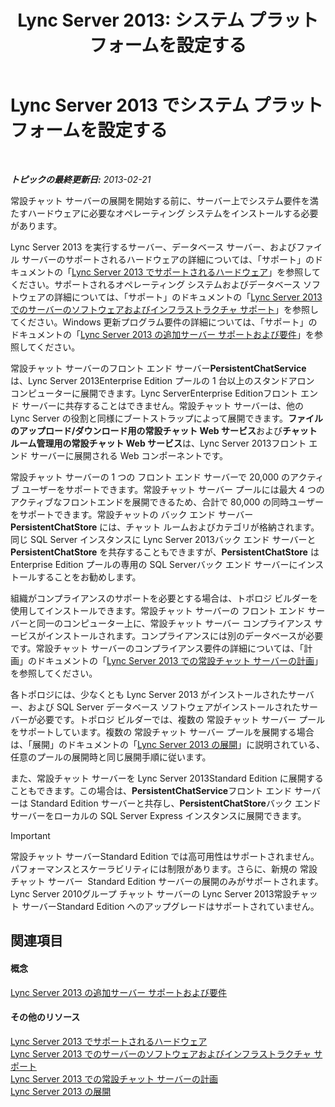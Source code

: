 ﻿---
title: 'Lync Server 2013: システム プラットフォームを設定する'
TOCTitle: システム プラットフォームを設定する
ms:assetid: 2e72e49d-2737-4b5b-8c0a-60f6ecb15bf1
ms:mtpsurl: https://technet.microsoft.com/ja-jp/library/JJ204783(v=OCS.15)
ms:contentKeyID: 48271606
ms.date: 05/19/2016
mtps_version: v=OCS.15
ms.translationtype: HT
---

# Lync Server 2013 でシステム プラットフォームを設定する

 

_**トピックの最終更新日:** 2013-02-21_

常設チャット サーバーの展開を開始する前に、サーバー上でシステム要件を満たすハードウェアに必要なオペレーティング システムをインストールする必要があります。

Lync Server 2013 を実行するサーバー、データベース サーバー、およびファイル サーバーのサポートされるハードウェアの詳細については、「サポート」のドキュメントの「[Lync Server 2013 でサポートされるハードウェア](lync-server-2013-supported-hardware.md)」を参照してください。サポートされるオペレーティング システムおよびデータベース ソフトウェアの詳細については、「サポート」のドキュメントの「[Lync Server 2013 でのサーバーのソフトウェアおよびインフラストラクチャ サポート](lync-server-2013-server-software-and-infrastructure-support.md)」を参照してください。Windows 更新プログラム要件の詳細については、「サポート」のドキュメントの「[Lync Server 2013 の追加サーバー サポートおよび要件](lync-server-2013-additional-server-support-and-requirements.md)」を参照してください。

常設チャット サーバーのフロント エンド サーバー**PersistentChatService** は、Lync Server 2013Enterprise Edition プールの 1 台以上のスタンドアロン コンピューターに展開できます。Lync ServerEnterprise Editionフロント エンド サーバーに共存することはできません。常設チャット サーバーは、他の Lync Server の役割と同様にブートストラップによって展開できます。**ファイルのアップロード/ダウンロード用の常設チャット Web サービス**および**チャット ルーム管理用の常設チャット Web サービス**は、Lync Server 2013フロント エンド サーバーに展開される Web コンポーネントです。

常設チャット サーバーの 1 つの フロント エンド サーバーで 20,000 のアクティブ ユーザーをサポートできます。常設チャット サーバー プールには最大 4 つのアクティブなフロントエンドを展開できるため、合計で 80,000 の同時ユーザーをサポートできます。常設チャットの バック エンド サーバー**PersistentChatStore** には、チャット ルームおよびカテゴリが格納されます。同じ SQL Server インスタンスに Lync Server 2013バック エンド サーバーと **PersistentChatStore** を共存することもできますが、**PersistentChatStore** は Enterprise Edition プールの専用の SQL Serverバック エンド サーバーにインストールすることをお勧めします。

組織がコンプライアンスのサポートを必要とする場合は、トポロジ ビルダーを使用してインストールできます。常設チャット サーバーの フロント エンド サーバーと同一のコンピューター上に、常設チャット サーバー コンプライアンス サービスがインストールされます。コンプライアンスには別のデータベースが必要です。常設チャット サーバーのコンプライアンス要件の詳細については、「計画」のドキュメントの「[Lync Server 2013 での常設チャット サーバーの計画](lync-server-2013-planning-for-persistent-chat-server.md)」を参照してください。

各トポロジには、少なくとも Lync Server 2013 がインストールされたサーバー、および SQL Server データベース ソフトウェアがインストールされたサーバーが必要です。トポロジ ビルダーでは、複数の 常設チャット サーバー プールをサポートしています。複数の 常設チャット サーバー プールを展開する場合は、「展開」のドキュメントの「[Lync Server 2013 の展開](lync-server-2013-deploying-lync-server.md)」に説明されている、任意のプールの展開時と同じ展開手順に従います。

また、常設チャット サーバーを Lync Server 2013Standard Edition に展開することもできます。この場合は、**PersistentChatService**フロント エンド サーバーは Standard Edition サーバーと共存し、**PersistentChatStore**バック エンド サーバーをローカルの SQL Server Express インスタンスに展開できます。


> [!IMPORTANT]
> 常設チャット サーバーStandard Edition では高可用性はサポートされません。パフォーマンスとスケーラビリティには制限があります。さらに、新規の 常設チャット サーバー&nbsp; Standard Edition サーバーの展開のみがサポートされます。Lync Server 2010グループ チャット サーバーの Lync Server 2013常設チャット サーバーStandard Edition へのアップグレードはサポートされていません。



## 関連項目

#### 概念

[Lync Server 2013 の追加サーバー サポートおよび要件](lync-server-2013-additional-server-support-and-requirements.md)  

#### その他のリソース

[Lync Server 2013 でサポートされるハードウェア](lync-server-2013-supported-hardware.md)  
[Lync Server 2013 でのサーバーのソフトウェアおよびインフラストラクチャ サポート](lync-server-2013-server-software-and-infrastructure-support.md)  
[Lync Server 2013 での常設チャット サーバーの計画](lync-server-2013-planning-for-persistent-chat-server.md)  
[Lync Server 2013 の展開](lync-server-2013-deploying-lync-server.md)

